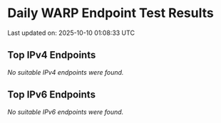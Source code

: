 # Daily WARP Endpoint Test Results

Last updated on: 2025-10-10 01:08:33 UTC

## Top IPv4 Endpoints

*No suitable IPv4 endpoints were found.*


## Top IPv6 Endpoints

*No suitable IPv6 endpoints were found.*

